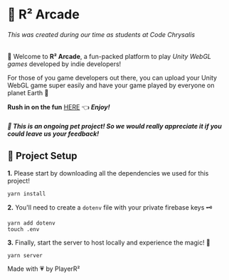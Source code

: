 # 👾 **R² Arcade**
###### This was created during our time as students at Code Chrysalis

👋 Welcome to **R² Arcade**, a fun-packed platform to play *Unity WebGL games* developed by indie developers! 

For those of you game developers out there, you can upload your Unity WebGL game super easily and have your game played by everyone on planet Earth 🎉


**Rush in on the fun** [HERE](https://duo-cc12.web.app/) 👈 ***Enjoy!***


##### 🙏 This is an ongoing pet project! So we would really appreciate it if you could leave us your feedback!


## 🚀 **Project Setup**
**1.** Please start by downloading all the dependencies we used for this project!
````
yarn install
````
**2.** You'll need to create a `dotenv` file with your private firebase keys 🗝
````
yarn add dotenv
touch .env
````
**3.** Finally, start the server to host locally and experience the magic! 🎩
````
yarn server
````

Made with 💗 by PlayerR²
